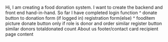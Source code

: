 Hi, I am creating a food donation system. I want to create the backend and front end hand-in-hand. So far I have completed
login function ^
donate button to donation form (if logged in) registration form(else) ^
fooditem picture
donate button only if role is donor and order similar
register button similar
donors totaldonated count
About us footer/contact card
recipient page content